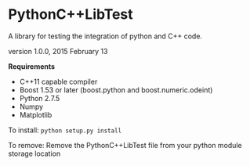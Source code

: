 PythonC++LibTest
========

A library for testing the integration of python and C++ code.

version 1.0.0, 2015 February 13

**Requirements**

* C++11 capable compiler
* Boost 1.53 or later (boost.python and boost.numeric.odeint)
* Python 2.7.5 
* Numpy
* Matplotlib

To install:
`python setup.py install` 

To remove:
Remove the PythonC++LibTest file from your python module storage location
